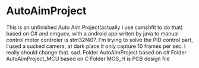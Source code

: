 # AutoAimProject
This is an unfinished Auto Aim Project(actually I use camshfit to do that) based on C# and emgucv, 
with a android app writen by java to manual control.motor controler is stm32f407. I'm trying to solve the PID control part,
I used a sucked camera, at dark place it only capture 10 frames per sec. I really should change that. sad.
Folder AutoAimProject based on c#
Folder AutoAimProject_MCU based on C
Folder MOS_H is PCB design file
